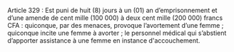 Article 329 : Est puni de huit (8) jours à un (01) an d’emprisonnement et d’une amende de cent mille (100 000) à deux cent mille (200 000) francs CFA :
quiconque, par des menaces, provoque l’avortement d’une femme ;
quiconque incite une femme à avorter ;
le personnel médical qui s’abstient d’apporter assistance à une femme en instance d'accouchement.